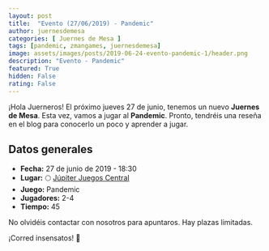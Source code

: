 ```yaml
---
layout: post
title:  "Evento (27/06/2019) - Pandemic"
author: juernesdemesa
categories: [ Juernes de Mesa ]
tags: [pandemic, zmangames, juernesdemesa]
image: assets/images/posts/2019-06-24-evento-pandemic-1/header.png
description: "Evento - Pandemic"
featured: True
hidden: False
rating: False
---
```


¡Hola Juerneros! El próximo jueves 27 de junio, tenemos un nuevo **Juernes de Mesa**. Esta vez, vamos a jugar al **Pandemic**. Pronto, tendréis una reseña en el blog para conocerlo un poco y aprender a jugar.

## Datos generales

* **Fecha:** 27 de junio de 2019 - 18:30
* **Lugar:** 🌕 [Júpiter Juegos Central](https://www.jupiterjuegos.com/tiendas/) 
* **Juego:** Pandemic
* **Jugadores:** 2-4
* **Tiempo:** 45

No olvidéis contactar con nosotros para apuntaros. Hay plazas limitadas. 

¡Corred insensatos! 🧙